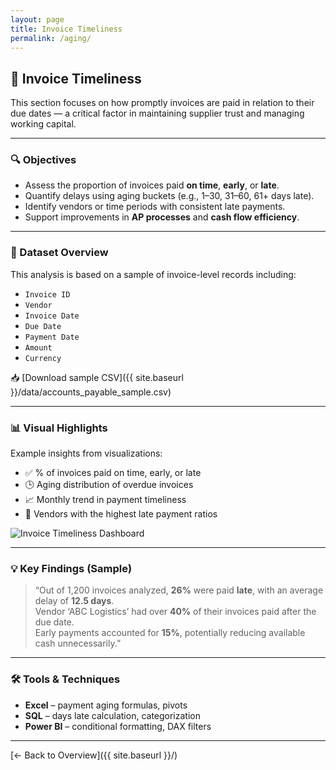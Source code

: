 ```yaml
---
layout: page
title: Invoice Timeliness
permalink: /aging/
---
```


## 📅 Invoice Timeliness

This section focuses on how promptly invoices are paid in relation to their due dates — a critical factor in maintaining supplier trust and managing working capital.

---

### 🔍 Objectives

- Assess the proportion of invoices paid **on time**, **early**, or **late**.
- Quantify delays using aging buckets (e.g., 1–30, 31–60, 61+ days late).
- Identify vendors or time periods with consistent late payments.
- Support improvements in **AP processes** and **cash flow efficiency**.

---

### 🧾 Dataset Overview

This analysis is based on a sample of invoice-level records including:

- `Invoice ID`
- `Vendor`
- `Invoice Date`
- `Due Date`
- `Payment Date`
- `Amount`
- `Currency`

📥 [Download sample CSV]({{ site.baseurl }}/data/accounts_payable_sample.csv)

---

### 📊 Visual Highlights

Example insights from visualizations:

- ✅ % of invoices paid on time, early, or late
- 🕒 Aging distribution of overdue invoices
- 📈 Monthly trend in payment timeliness
- 🚩 Vendors with the highest late payment ratios

<img src="{{ site.baseurl }}/assets/invoice-timeliness-dashboard.png" alt="Invoice Timeliness Dashboard" class="rounded-xl shadow-md mt-4" />

---

### 💡 Key Findings (Sample)

> “Out of 1,200 invoices analyzed, **26%** were paid **late**, with an average delay of **12.5 days**.  
> Vendor ‘ABC Logistics’ had over **40%** of their invoices paid after the due date.  
> Early payments accounted for **15%**, potentially reducing available cash unnecessarily.”

---

### 🛠 Tools & Techniques

- **Excel** – payment aging formulas, pivots  
- **SQL** – days late calculation, categorization  
- **Power BI** – conditional formatting, DAX filters

---

[← Back to Overview]({{ site.baseurl }}/)
